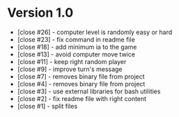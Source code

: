 # Version 1.0

 - [close #26] - computer level is randomly easy or hard
 - [close #23] - fix command in readme file
 - [close #18] - add minimum ia to the game
 - [close #13] - avoid computer move twice
 - [close #11] - keep right random player
 - [close #9] - improve turn's message
 - [close #7] - removes binary file from project
 - [close #4] - removes binary file from project
 - [close #3] - use external libraries for bash utilities
 - [close #2] - fix readme file with right content
 - [close #1] - split files
